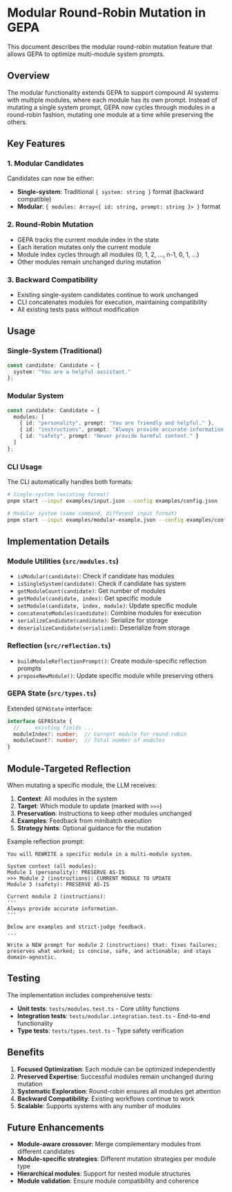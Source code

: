# Modular Round-Robin Mutation in GEPA

This document describes the modular round-robin mutation feature that allows GEPA to optimize multi-module system prompts.

## Overview

The modular functionality extends GEPA to support compound AI systems with multiple modules, where each module has its own prompt. Instead of mutating a single system prompt, GEPA now cycles through modules in a round-robin fashion, mutating one module at a time while preserving the others.

## Key Features

### 1. Modular Candidates

Candidates can now be either:
- **Single-system**: Traditional `{ system: string }` format (backward compatible)
- **Modular**: `{ modules: Array<{ id: string, prompt: string }> }` format

### 2. Round-Robin Mutation

- GEPA tracks the current module index in the state
- Each iteration mutates only the current module
- Module index cycles through all modules (0, 1, 2, ..., n-1, 0, 1, ...)
- Other modules remain unchanged during mutation

### 3. Backward Compatibility

- Existing single-system candidates continue to work unchanged
- CLI concatenates modules for execution, maintaining compatibility
- All existing tests pass without modification

## Usage

### Single-System (Traditional)

```typescript
const candidate: Candidate = {
  system: "You are a helpful assistant."
};
```

### Modular System

```typescript
const candidate: Candidate = {
  modules: [
    { id: "personality", prompt: "You are friendly and helpful." },
    { id: "instructions", prompt: "Always provide accurate information." },
    { id: "safety", prompt: "Never provide harmful content." }
  ]
};
```

### CLI Usage

The CLI automatically handles both formats:

```bash
# Single-system (existing format)
pnpm start --input examples/input.json --config examples/config.json

# Modular system (same command, different input format)
pnpm start --input examples/modular-example.json --config examples/config.json
```

## Implementation Details

### Module Utilities (`src/modules.ts`)

- `isModular(candidate)`: Check if candidate has modules
- `isSingleSystem(candidate)`: Check if candidate has system
- `getModuleCount(candidate)`: Get number of modules
- `getModule(candidate, index)`: Get specific module
- `setModule(candidate, index, module)`: Update specific module
- `concatenateModules(candidate)`: Combine modules for execution
- `serializeCandidate(candidate)`: Serialize for storage
- `deserializeCandidate(serialized)`: Deserialize from storage

### Reflection (`src/reflection.ts`)

- `buildModuleReflectionPrompt()`: Create module-specific reflection prompts
- `proposeNewModule()`: Update specific module while preserving others

### GEPA State (`src/types.ts`)

Extended `GEPAState` interface:
```typescript
interface GEPAState {
  // ... existing fields ...
  moduleIndex?: number;  // Current module for round-robin
  moduleCount?: number;  // Total number of modules
}
```

## Module-Targeted Reflection

When mutating a specific module, the LLM receives:

1. **Context**: All modules in the system
2. **Target**: Which module to update (marked with `>>>`)
3. **Preservation**: Instructions to keep other modules unchanged
4. **Examples**: Feedback from minibatch execution
5. **Strategy hints**: Optional guidance for the mutation

Example reflection prompt:
```
You will REWRITE a specific module in a multi-module system.

System context (all modules):
Module 1 (personality): PRESERVE AS-IS
>>> Module 2 (instructions): CURRENT MODULE TO UPDATE
Module 3 (safety): PRESERVE AS-IS

Current module 2 (instructions):
'''
Always provide accurate information.
'''

Below are examples and strict-judge feedback.
...

Write a NEW prompt for module 2 (instructions) that: fixes failures; preserves what worked; is concise, safe, and actionable; and stays domain-agnostic.
```

## Testing

The implementation includes comprehensive tests:

- **Unit tests**: `tests/modules.test.ts` - Core utility functions
- **Integration tests**: `tests/modular.integration.test.ts` - End-to-end functionality
- **Type tests**: `tests/types.test.ts` - Type safety verification

## Benefits

1. **Focused Optimization**: Each module can be optimized independently
2. **Preserved Expertise**: Successful modules remain unchanged during mutation
3. **Systematic Exploration**: Round-robin ensures all modules get attention
4. **Backward Compatibility**: Existing workflows continue to work
5. **Scalable**: Supports systems with any number of modules

## Future Enhancements

- **Module-aware crossover**: Merge complementary modules from different candidates
- **Module-specific strategies**: Different mutation strategies per module type
- **Hierarchical modules**: Support for nested module structures
- **Module validation**: Ensure module compatibility and coherence
